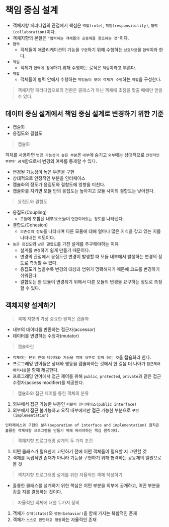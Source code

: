# 책임 중심 설계

* 객체지향 페러다임의 관점에서 핵심은 `역할(role)`, `책임(responsibility)`, `협력(collaboration)`이다.
* 객체지향의 본질은 `"협력하는 객체들의 공동체를 창조하는 것"`이다.
* `협력`
  * 객체들이 애플리케이션의 기능을 `구현`하기 위해 수행하는 `상호작용`을 `협력`이라 한다.
* `책임`
  * 객체가 `협력에 참여`하기 위해 수행하는 로직은 `책임`이라고 부른다.
* `역할`
  * 객체들이 협력 안에서 수행하는 `책임들이 모여 객체가 수행`하는 `역할`을 구성한다.

> 객체지향 패러다임으로의 전환은 클래스가 아닌 객체에 초점을 맞출 때에만 얻을 수 있다.

## 데이터 중심 설계에서 책임 중심 설계로 변경하기 위한 기준

* 캡슐화
* 응집도와 결합도

> 캡슐화

객체를 사용하면 `변경 가능성이 높은 부분`은 `내부`에 숨기고 `외부`에는 상대적으로 `안정적인 부분만 공개`함으로써 변경의 여파를 통제할 수 있다.

* 변경될 가능성이 높은 부분을 구현
* 상대적으로 안정적인 부분을 인터페이스
* 캡슐화의 정도가 응집도와 결합도에 영향을 미친다.
* 캡슐화를 지키면 모듈 안의 응집도는 높아지고 모듈 사이의 결합도는 낮아진다.

> 응집도와 결합도

* 응집도\(Coupling\)
  * `모듈`에 포함된 내부요소들이 `연관되어있는 정도`를 나타낸다.
* 결합도\(Cohesion\)
  * `의존성의 정도`를 나타내며 다른 모듈에 대해 얼마나 많은 지식을 갖고 있는 지를 나타내는 척도이다.
* `높은 응집도`와 `낮은 결합도`를 가진 설계를 추구해야하는 이유
  * 설계를 `변경`하기 쉽게 만들기 때문이다.
  * 변경의 관점에서 응집도란 변경이 발생할 때 모듈 내부에서 발생하는 변경의 정도로 측정할 수 있다.
  * 응집도가 높을수록 변경의 대상과 범위가 명확해지기 때문에 코드를 변경하기 쉬워진다.
  * 결합도는 한 모듈이 변경되기 위해서 다른 모듈의 변경을 요구하는 정도로 측정할 수 있다.

## 객체지향 설계하기

> 객체 지향의 가장 중요한 원칙은 캡슐화

* 내부의 데이터를 반환하는 접근자\(accessor\)
* 데이터를 변경하는 수정자\(mutator\)

> 캡슐화란

* `객체라는 단위 안에 데이터와 기능을 객체 내부로 함께 묶는 것`을 캡슐화라 한다.
* 프로그래밍 언어들은 상태와 행동을 캡슐화하는 것에서 한 걸음 더 나아가 `접근제어 매커니즘`을 함께 제공한다.
* 프로그래밍 언어에서 접근 제어를 위해 `public`, `protected`, `private`과 같은 접근 수정자\(access modifier\)를 제공한다.

> 캡슐화와 접근 제어를 통한 객체의 분류

1. 외부에서 접근 가능한 부분인 `퍼블릭 인터페이스(public interface)`
2. 외부에서 접근 불가능하고 오직 내부에서만 접근 가능한 부분으로 `구현(implementation)`

```text
인터페이스와 구현의 분리(separation of interface and implementation) 원칙은 훌륭한 객체지향 프로그램을 만들기 위해 따라야하는 핵심 원칙이다.
```

> 객체지향 프로그래밍 설계의 두 가지 조건

1. 어떤 클래스가 필요한지 고민하기 전에 어떤 객체들이 필요할 지 고민할 것
2. 객체를 독립적인 존재가 아니라 기능을 구현하기 위해 협력하는 공동체의 일원으로 볼 것

> 객치지향 프로그래밍 설계를 위한 자율적인 객체 작성하기

* 훌륭한 클래스를 설계하기 위한 핵심은 어떤 부분을 외부에 공개하고, 어떤 부분을 감출 지를 결정하는 것이다.

> 자율적인 객체에 대한 두가지 정의

1. 객체가 `상태(state)`와 `행동(behavior)`을 함께 가지는 복합적인 존재
2. 객체가 `스스로 판단하고 행동`하는 자율적인 존재

